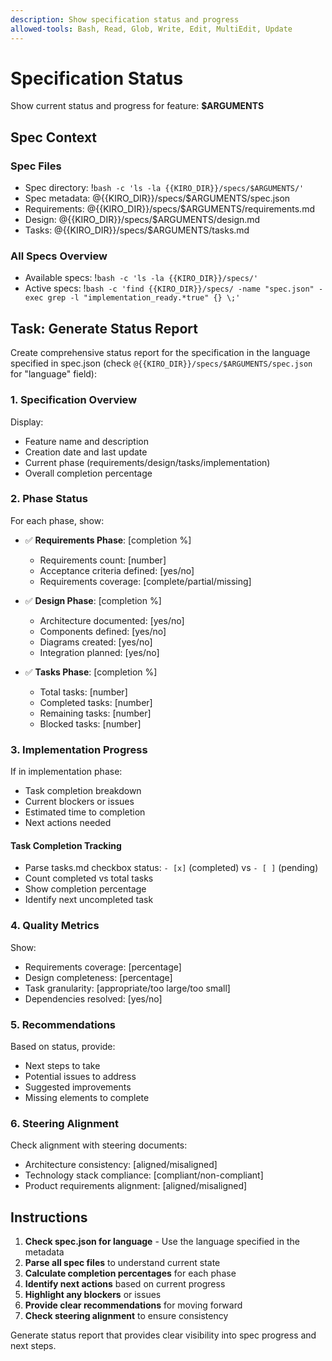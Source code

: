 ```yaml
---
description: Show specification status and progress
allowed-tools: Bash, Read, Glob, Write, Edit, MultiEdit, Update
---
```


# Specification Status

Show current status and progress for feature: **$ARGUMENTS**

## Spec Context

### Spec Files
- Spec directory: !`bash -c 'ls -la {{KIRO_DIR}}/specs/$ARGUMENTS/'`
- Spec metadata: @{{KIRO_DIR}}/specs/$ARGUMENTS/spec.json
- Requirements: @{{KIRO_DIR}}/specs/$ARGUMENTS/requirements.md
- Design: @{{KIRO_DIR}}/specs/$ARGUMENTS/design.md
- Tasks: @{{KIRO_DIR}}/specs/$ARGUMENTS/tasks.md

### All Specs Overview
- Available specs: !`bash -c 'ls -la {{KIRO_DIR}}/specs/'`
- Active specs: !`bash -c 'find {{KIRO_DIR}}/specs/ -name "spec.json" -exec grep -l "implementation_ready.*true" {} \;'`

## Task: Generate Status Report

Create comprehensive status report for the specification in the language specified in spec.json (check `@{{KIRO_DIR}}/specs/$ARGUMENTS/spec.json` for "language" field):

### 1. Specification Overview
Display:
- Feature name and description
- Creation date and last update
- Current phase (requirements/design/tasks/implementation)
- Overall completion percentage

### 2. Phase Status
For each phase, show:
- ✅ **Requirements Phase**: [completion %]
  - Requirements count: [number]
  - Acceptance criteria defined: [yes/no]
  - Requirements coverage: [complete/partial/missing]

- ✅ **Design Phase**: [completion %]
  - Architecture documented: [yes/no]
  - Components defined: [yes/no]
  - Diagrams created: [yes/no]
  - Integration planned: [yes/no]

- ✅ **Tasks Phase**: [completion %]
  - Total tasks: [number]
  - Completed tasks: [number]
  - Remaining tasks: [number]
  - Blocked tasks: [number]

### 3. Implementation Progress
If in implementation phase:
- Task completion breakdown
- Current blockers or issues
- Estimated time to completion
- Next actions needed

#### Task Completion Tracking
- Parse tasks.md checkbox status: `- [x]` (completed) vs `- [ ]` (pending)
- Count completed vs total tasks
- Show completion percentage
- Identify next uncompleted task

### 4. Quality Metrics
Show:
- Requirements coverage: [percentage]
- Design completeness: [percentage]
- Task granularity: [appropriate/too large/too small]
- Dependencies resolved: [yes/no]

### 5. Recommendations
Based on status, provide:
- Next steps to take
- Potential issues to address
- Suggested improvements
- Missing elements to complete

### 6. Steering Alignment
Check alignment with steering documents:
- Architecture consistency: [aligned/misaligned]
- Technology stack compliance: [compliant/non-compliant]
- Product requirements alignment: [aligned/misaligned]

## Instructions

1. **Check spec.json for language** - Use the language specified in the metadata
2. **Parse all spec files** to understand current state
3. **Calculate completion percentages** for each phase
4. **Identify next actions** based on current progress
5. **Highlight any blockers** or issues
6. **Provide clear recommendations** for moving forward
7. **Check steering alignment** to ensure consistency

Generate status report that provides clear visibility into spec progress and next steps.
